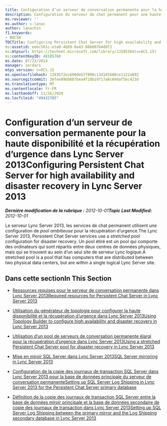 ```yaml
---
title: Configuration d’un serveur de conversation permanente pour la haute disponibilité et la récupération d’urgence
description: Configuration du serveur de chat permanent pour une haute disponibilité et une reprise après sinistre.
ms.reviewer: ''
ms.author: v-lanac
author: lanachin
f1.keywords:
- NOCSH
TOCTitle: Configuring Persistent Chat Server for high availability and disaster recovery
ms:assetid: eebc581c-e3a0-4b69-8a43-80b607b4d8f2
ms:mtpsurl: https://technet.microsoft.com/library/JJ205364(v=OCS.15)
ms:contentKeyID: 48185760
ms.date: 07/23/2014
manager: serdars
mtps_version: v=OCS.15
ms.openlocfilehash: 13935f2ec690deb7f896c13d185680ce1122a892
ms.sourcegitcommit: 36fee89bb887bea4f18b19f17a8c69daf5bc423d
ms.translationtype: MT
ms.contentlocale: fr-FR
ms.lasthandoff: 11/26/2020
ms.locfileid: "49432785"
---
```

# <a name="configuring-persistent-chat-server-for-high-availability-and-disaster-recovery-in-lync-server-2013"></a><span data-ttu-id="25248-103">Configuration d’un serveur de conversation permanente pour la haute disponibilité et la récupération d’urgence dans Lync Server 2013</span><span class="sxs-lookup"><span data-stu-id="25248-103">Configuring Persistent Chat Server for high availability and disaster recovery in Lync Server 2013</span></span>

<div data-xmlns="http://www.w3.org/1999/xhtml">

<div class="topic" data-xmlns="http://www.w3.org/1999/xhtml" data-msxsl="urn:schemas-microsoft-com:xslt" data-cs="https://msdn.microsoft.com/">

<div data-asp="https://msdn2.microsoft.com/asp">



</div>

<div id="mainSection">

<div id="mainBody"><span data-ttu-id="25248-104">

<span> </span></span><span class="sxs-lookup"><span data-stu-id="25248-104">

<span> </span></span></span>

<span data-ttu-id="25248-105">_**Dernière modification de la rubrique :** 2012-10-01_</span><span class="sxs-lookup"><span data-stu-id="25248-105">_**Topic Last Modified:** 2012-10-01_</span></span>

<span data-ttu-id="25248-106">Le serveur Lync Server 2013, les services de chat permanent utilisent une configuration de *pool ambitieuse* pour la récupération d’urgence.</span><span class="sxs-lookup"><span data-stu-id="25248-106">The Lync Server 2013, Persistent Chat Server services use a *stretched pool* configuration for disaster recovery.</span></span> <span data-ttu-id="25248-107">Un pool étiré est un pool qui comporte des ordinateurs qui sont répartis entre deux centres de données physiques, mais qui se trouvent au sein d’un seul site de serveur Lync logique.</span><span class="sxs-lookup"><span data-stu-id="25248-107">A stretched pool is a pool that has computers that are distributed between two physical data centers, but are within a single logical Lync Server site.</span></span>

<div>

## <a name="in-this-section"></a><span data-ttu-id="25248-108">Dans cette section</span><span class="sxs-lookup"><span data-stu-id="25248-108">In This Section</span></span>

  - [<span data-ttu-id="25248-109">Ressources requises pour le serveur de conversation permanente dans Lync Server 2013</span><span class="sxs-lookup"><span data-stu-id="25248-109">Required resources for Persistent Chat Server in Lync Server 2013</span></span>](lync-server-2013-required-resources-for-persistent-chat-server.md)

  - [<span data-ttu-id="25248-110">Utilisation du générateur de topologie pour configurer la haute disponibilité et la récupération d’urgence dans Lync Server 2013</span><span class="sxs-lookup"><span data-stu-id="25248-110">Using Topology Builder to configure high availability and disaster recovery in Lync Server 2013</span></span>](lync-server-2013-using-topology-builder-to-configure-high-availability-and-disaster-recovery.md)

  - [<span data-ttu-id="25248-111">Utilisation d’un pool de serveurs de conversation permanente élargi pour la récupération d’urgence dans Lync Server 2013</span><span class="sxs-lookup"><span data-stu-id="25248-111">Using a stretched Persistent Chat Server pool for disaster recovery in Lync Server 2013</span></span>](lync-server-2013-using-a-stretched-persistent-chat-server-pool-for-disaster-recovery.md)

  - [<span data-ttu-id="25248-112">Mise en miroir SQL Server dans Lync Server 2013</span><span class="sxs-lookup"><span data-stu-id="25248-112">SQL Server mirroring in Lync Server 2013</span></span>](lync-server-2013-sql-server-mirroring.md)

  - [<span data-ttu-id="25248-113">Configuration de la copie des journaux de transaction SQL Server dans Lync Server 2013 pour la base de données principale du serveur de conversation permanente</span><span class="sxs-lookup"><span data-stu-id="25248-113">Setting up SQL Server Log Shipping in Lync Server 2013 for the Persistent Chat Server primary database</span></span>](lync-server-2013-setting-up-sql-server-log-shipping-for-the-persistent-chat-server-primary-database.md)

  - [<span data-ttu-id="25248-114">Définition de la copie des journaux de transaction SQL Server entre la base de données miroir principale et la base de données secondaire de copie des journaux de transaction dans Lync Server 2013</span><span class="sxs-lookup"><span data-stu-id="25248-114">Setting up SQL Server Log Shipping between the primary mirror and the Log Shipping secondary database in Lync Server 2013</span></span>](lync-server-2013-set-up-log-shipping-secondary-database.md)

<span data-ttu-id="25248-115"></div>

</div>

<span> </span>

</div>

</div>

</span><span class="sxs-lookup"><span data-stu-id="25248-115"></div>

</div>

<span> </span>

</div>

</div>

</span></span></div>

